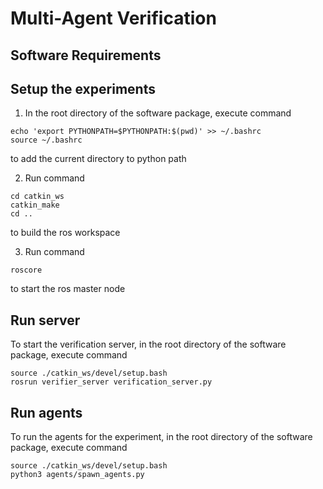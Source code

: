 # Multi-Agent Verification
## Software Requirements

## Setup the experiments
1. In the root directory of the software package, execute command 
```
echo 'export PYTHONPATH=$PYTHONPATH:$(pwd)' >> ~/.bashrc
source ~/.bashrc 
```
to add the current directory to python path     

2. Run command 
```
cd catkin_ws
catkin_make
cd ..
```
to build the ros workspace

3. Run command 
```
roscore
```
to start the ros master node 

## Run server 
To start the verification server, in the root directory of the software package, execute command 
``` 
source ./catkin_ws/devel/setup.bash 
rosrun verifier_server verification_server.py
```

## Run agents 
To run the agents for the experiment, in the root directory of the software package, execute command 
```
source ./catkin_ws/devel/setup.bash 
python3 agents/spawn_agents.py
```
